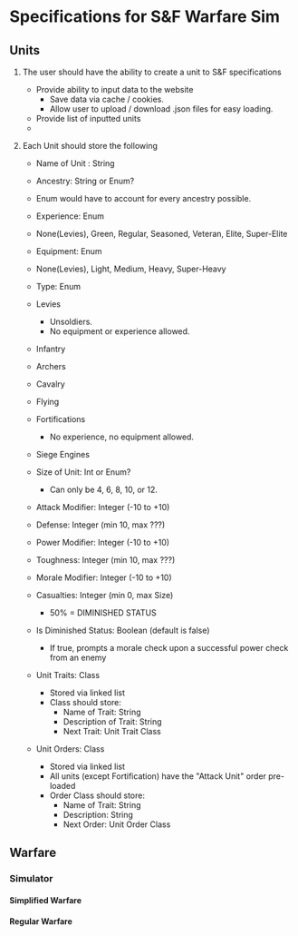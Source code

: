 
# Specifications for S&F Warfare Sim

## Units

  1. The user should have the ability to create a unit to S&F specifications
     - Provide ability to input data to the website
       - Save data via cache / cookies.
       - Allow user to upload / download .json files for easy loading. 
     - Provide list of inputted units
     - 

  2. Each Unit should store the following
     - Name of Unit : String

     - Ancestry: String or Enum?
      - Enum would have to account for every ancestry possible.

     - Experience: Enum
      - None(Levies), Green, Regular, Seasoned, Veteran, Elite, Super-Elite

     - Equipment: Enum
      - None(Levies), Light, Medium, Heavy, Super-Heavy

     - Type: Enum
      - Levies
        - Unsoldiers. 
        - No equipment or experience allowed.
      - Infantry
      - Archers
      - Cavalry
      - Flying
      - Fortifications
        - No experience, no equipment allowed.
      - Siege Engines

     - Size of Unit: Int or Enum?
       - Can only be 4, 6, 8, 10, or 12.

     - Attack Modifier: Integer (-10 to +10)

     - Defense: Integer (min 10, max ???)

     - Power Modifier: Integer (-10 to +10)

     - Toughness: Integer (min 10, max ???)

     - Morale Modifier: Integer (-10 to +10)

     - Casualties: Integer (min 0, max Size)
       - 50% = DIMINISHED STATUS 

     - Is Diminished Status: Boolean (default is false)
       - If true, prompts a morale check upon a successful power check from an enemy

     - Unit Traits: Class
       - Stored via linked list
       - Class should store:
         - Name of Trait: String
         - Description of Trait: String
         - Next Trait: Unit Trait Class

     - Unit Orders: Class
       - Stored via linked list
       - All units (except Fortification) have the "Attack Unit" order pre-loaded
       - Order Class should store:
         - Name of Trait: String
         - Description: String
         - Next Order: Unit Order Class
        
 ## Warfare
 
 ### Simulator
 
 #### Simplified Warfare
 
 #### Regular Warfare
      
